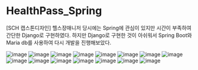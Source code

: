 # HealthPass_Spring

[SCH 캡스톤디자인] 헬스장매니저
당시에는 Spring에 관심이 있지만 시간이 부족하여 간단한 Django로 구현하였다. 하지만 Django로 구현한 것이 아쉬워서
Spring Boot와 Maria db를 사용하여 다시 개발을 진행해보았다.

![image](https://github.com/user-attachments/assets/866fa17b-84fa-4fdd-966b-e86f9f6c9115)
![image](https://github.com/user-attachments/assets/f1187741-6497-476c-aed1-0ba3104d7206)
![image](https://github.com/user-attachments/assets/763e29e5-14f2-4742-b194-a343b03cf4d7)
![image](https://github.com/user-attachments/assets/50aa2fba-f6d1-4cc6-a022-bde274a9e473)
![image](https://github.com/user-attachments/assets/ae7be0fa-51a4-49cb-b18f-b5a9d0a1e8e1)
![image](https://github.com/user-attachments/assets/c69111ad-3fbf-42f1-97fc-87602b48f0d8)
![image](https://github.com/user-attachments/assets/2f9baa3b-b295-49ce-be45-f2da1a4ef18c)
![image](https://github.com/user-attachments/assets/5e12dd04-382b-4ba2-b557-4b06a42545eb)
![image](https://github.com/user-attachments/assets/4391aa8d-83ab-4c07-ab95-919524cf081e)
![image](https://github.com/user-attachments/assets/637cc944-a980-493d-9ccc-b0008172429a)
![image](https://github.com/user-attachments/assets/e5b858a7-8a00-4888-b618-cd219881b4c4)
![image](https://github.com/user-attachments/assets/697e7d73-4d73-4d22-8f98-bb7aa10f248d)
![image](https://github.com/user-attachments/assets/6a55e555-2895-4eb6-b884-0e2b038bc161)
![image](https://github.com/user-attachments/assets/8ae7452c-f74d-436f-83f0-73763289de9e)
![image](https://github.com/user-attachments/assets/19718605-d98e-4b37-bc0c-1a3b716a0fa0)
